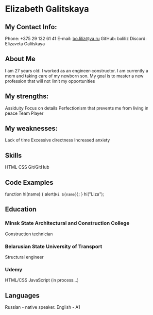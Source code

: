 # Elizabeth Galitskaya

## My Contact Info:

Phone: +375 29 132 61 41
E-mail: bo.liliz@ya.ru
GitHub: boliliz
Discord: Elizaveta Galitskaya

## About Me

I am 27 years old. I worked as an engineer-constructor. I am currently a mom and taking care of my newborn son. My goal is to master a new profession that will not limit my opportunities

## My strengths:

Assiduity
Focus on details
Perfectionism that prevents me from living in peace
Team Player

## My weaknesses:

Lack of time
Excessive directness
Increased anxiety

## Skills

HTML
CSS
Git/GitHub

## Code Examples

function hi(name) {
alert(`Hi ${name}`);
}
hi("Liza");

## Education

### Minsk State Architectural and Construction College

Сonstruction technician

### Belarusian State University of Transport

Structural engineer

### Udemy

HTML/CSS
JavaScript (in process…)

## Languages

Russian - native speaker.
English - A1
